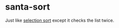 # santa-sort
Just like [selection sort](https://en.wikipedia.org/wiki/Selection_sort) except
it checks the list twice.
